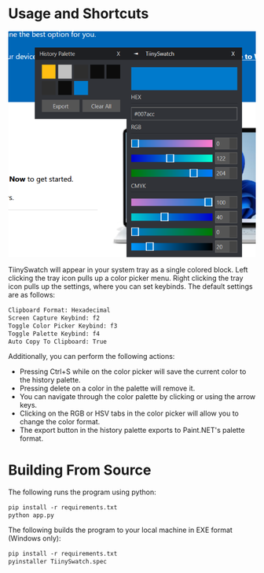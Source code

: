 # Usage and Shortcuts

![alt text](screenshot.png "Title")

TiinySwatch will appear in your system tray as a single colored block. Left clicking the tray icon pulls up a color picker menu. Right clicking the tray icon pulls up the settings, where you can set keybinds. The default settings are as follows:
```
Clipboard Format: Hexadecimal
Screen Capture Keybind: f2
Toggle Color Picker Keybind: f3
Toggle Palette Keybind: f4
Auto Copy To Clipboard: True
```
Additionally, you can perform the following actions:
 - Pressing Ctrl+S while on the color picker will save the current color to the history palette.
 - Pressing delete on a color in the palette will remove it.
 - You can navigate through the color palette by clicking or using the arrow keys.
 - Clicking on the RGB or HSV tabs in the color picker will allow you to change the color format.
 - The export button in the history palette exports to Paint.NET's palette format.
# Building From Source

The following runs the program using python:
```
pip install -r requirements.txt
python app.py
```

The following builds the program to your local machine in EXE format (Windows only):
```
pip install -r requirements.txt
pyinstaller TiinySwatch.spec
```
